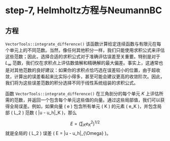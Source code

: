 # step-7, Helmholtz方程与NeumannBC

## 方程

 `VectorTools::integrate_difference()` 该函数计算给定连续函数与有限元在每个单元上的不同范数。当然，像任何其他积分一样，我们只能使用求积公式来评估这些范数；因此，选择合适的求积公式对于准确评估误差至关重要。特别是对于 $L_{\infty}$ 范数，我们仅在求积点上评估数值解和精确解的最大偏差。事实上，这通常也是对其他范数的良好建议：如果你的求积点恰巧选在误差较小的位置，由于超收敛，计算出的误差看起来比实际小得多，甚至可能会建议更高的收敛阶次。因此，我们将为这些误差范数的积分选择不同于线性系统组装的求积公式。

函数 `VectorTools::integrate_difference()` 在三角剖分的每个单元 $K$ 上评估所需的范数，并返回一个包含每个单元这些值的向量。通过这些局部值，我们可以获得全局误差。例如，如果向量 \( e \) 包含所有单元 \( K \) 的元素 \( e_K \)，并包含局部 \( L_2 \) 范数 \( \|u - u_h\|_K \)，那么

$$
E = \left( \sum_K e_K^2 \right)^{1/2}
$$
就是全局的 \( L_2 \) 误差 \( E = \|u - u_h\|_{\Omega} \)。

<!--stackedit_data:
eyJoaXN0b3J5IjpbMTEwMDY5OTYyMSwxNzU0NjE2NjkzXX0=
-->